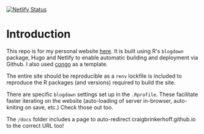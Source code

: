 [![Netlify Status](https://api.netlify.com/api/v1/badges/74cd5394-2a8f-44d6-8a6a-a9a52aee928c/deploy-status)](https://app.netlify.com/sites/craigbrinkerhoff/deploys)

# Introduction
This repo is for my personal website [here](https://craigbrinkerhoff.netlify.app). It is built using R's `blogdown` package, Hugo and Netlify to enable automatic building and deployment via Github. I also used [congo](https://github.com/jpanther/congo) as a template.

The entire site should be reproducible as a `renv` lockfile is included to reproduce the R packages (and versions) required to build the site.

There are specific `blogdown` settings set up in the `.Rprofile`. These facilitate faster iterating on the website (auto-loading of server in-browser, auto-kniting on save, etc.) Check those out too.

The `/docs` folder includes a page to auto-redirect craigbrinkerhoff.github.io to the correct URL too!
